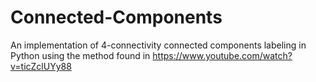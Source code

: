 # Connected-Components
An implementation of 4-connectivity connected components labeling in Python using the method found in https://www.youtube.com/watch?v=ticZclUYy88
